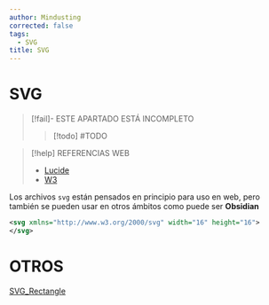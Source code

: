 ```yaml
---
author: Mindusting
corrected: false
tags:
  - SVG
title: SVG
---
```


# SVG

> [!fail]- ESTE APARTADO ESTÁ INCOMPLETO
> > [!todo] #TODO

> [!help] REFERENCIAS WEB
> - [Lucide](https://lucide.dev/)
> - [W3](https://www.w3schools.com/graphics/svg_intro.asp)

Los archivos `svg` están pensados en principio para uso en web, pero también se pueden usar en otros ámbitos como puede ser **Obsidian**

```svg
<svg xmlns="http://www.w3.org/2000/svg" width="16" height="16">
</svg>
```

# OTROS

[SVG_Rectangle](SVG_Rectangle.md)